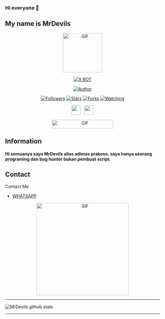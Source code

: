 ### Hi everyone 👋
## My name is MrDevils

<p align="center">
<img src="https://d.top4top.io/p_1837luigd0.gif" alt="GIF" width="128" height="128"/>
</p>
<p align="center">
<a href="#"><img title="X BOT" src="https://img.shields.io/badge/MrDevils-blue?colorA=%23ff0000&colorB=%23017e40&style=for-the-badge"></a>
</p>
<p align="center">
<a href="https://github.com/affisjunianto"><img title="Author" src="https://img.shields.io/badge/Author-MrDevils-orange.svg?style=for-the-badge&logo=github"></a>
</p>
<p align="center">
<a href="https://github.com/adimas999/followers"><img title="Followers" src="https://img.shields.io/github/followers/affisjunianto?color=red&style=flat-square"></a>
<a href="https://github.com/adimas999/megumikato2/stargazers/"><img title="Stars" src="https://img.shields.io/github/stars/affisjunianto/botwasapv2?color=blue&style=flat-square"></a>
<a href="https://github.com/adimas999/megumikato2/network/members"><img title="Forks" src="https://img.shields.io/github/forks/affisjunianto/botwasapv2?color=red&style=flat-square"></a>
<a href="https://github.com/adimas999/megumikato2/watchers"><img title="Watching" src="https://img.shields.io/github/watchers/affisjunianto/botwasapv2?label=Watchers&color=blue&style=flat-square"></a>
</p>
<p align='center'>
   <a href="https://wa.me/6285939888897"><img height="30" src="https://c.top4top.io/p_1837yybbf0.jpeg"></a>&nbsp;&nbsp;
   <a href="https://instagram.com/adimas_shadoet"><img height="30" src="https://raw.githubusercontent.com/TobyG74/TobyG74/main/instagram.jpg"></a>
</P>
<p align="center">
<img src="https://animenine.com/assets/images/covid.gif" alt="GIF" width="200" height="28"/>

## Information

#### Hi semuanya saya MrDevils alias adimas prakoso. saya hanya seorang programing dan bug hunter bukan pembuat script.


## Contact

Contact Me

- [WHATSAPP](https://wa.me/6285939888897)

<p align="center">
<img src="https://c.top4top.io/p_1837oa3mq0.gif" alt="GIF" width="300" height="300"/>

___

![MrDevils github stats](https://github-readme-stats.vercel.app/api?username=mhankbarbar&show_icons=true&theme=buefy&show_owner=true)
___
